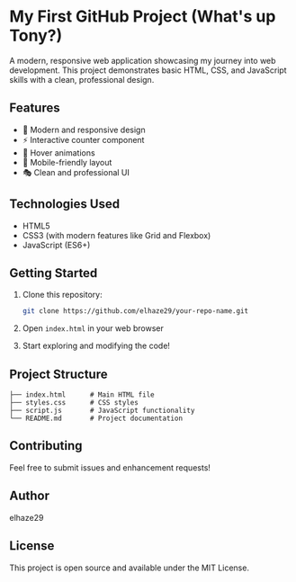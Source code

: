 # My First GitHub Project (What's up Tony?)

A modern, responsive web application showcasing my journey into web development. This project demonstrates basic HTML, CSS, and JavaScript skills with a clean, professional design.

## Features

- 🎨 Modern and responsive design
- ⚡ Interactive counter component
- 🎯 Hover animations
- 📱 Mobile-friendly layout
- 🎭 Clean and professional UI

## Technologies Used

- HTML5
- CSS3 (with modern features like Grid and Flexbox)
- JavaScript (ES6+)

## Getting Started

1. Clone this repository:
   ```bash
   git clone https://github.com/elhaze29/your-repo-name.git
   ```

2. Open `index.html` in your web browser

3. Start exploring and modifying the code!

## Project Structure

```
├── index.html      # Main HTML file
├── styles.css      # CSS styles
├── script.js       # JavaScript functionality
└── README.md       # Project documentation
```

## Contributing

Feel free to submit issues and enhancement requests!

## Author

elhaze29

## License

This project is open source and available under the MIT License. 
